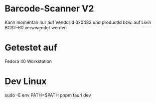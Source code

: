 # Barcode-Scanner V2
Kann momentan nur auf VendorId 0x0483 und productId bzw. auf Lixin BCST-60 verwwendet werden

# Getestet auf
Fedora 40 Workstation

# Dev Linux
sudo -E env PATH=$PATH pnpm tauri dev
